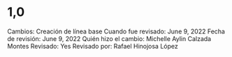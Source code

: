 # 1,0

Cambios: Creación de línea base
Cuando fue revisado: June 9, 2022
Fecha de revisión: June 9, 2022
Quién hizo el cambio: Michelle Aylin Calzada Montes
Revisado: Yes
Revisado por: Rafael Hinojosa López